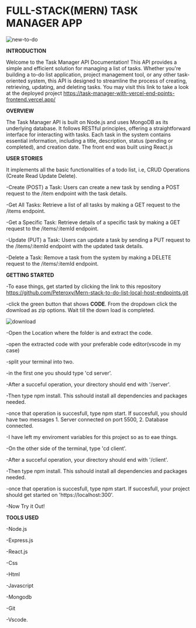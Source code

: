 # FULL-STACK(MERN) TASK MANAGER APP
![new-to-do](https://github.com/Peteroxy/Mern-stack-to-do-list-local-host-endpoints/assets/99334331/ccba6b9b-def3-45d9-87d9-9d1900d1bc26)


**INTRODUCTION**

Welcome to the Task Manager API Documentation! This API provides a simple and efficient solution for managing a list of tasks. Whether you're building a to-do list application, project management tool, or any other task-oriented system, this API is designed to streamline the process of creating, retrieving, updating, and deleting tasks.
You may visit this link to take a look at the deployed project https://task-manager-with-vercel-end-points-frontend.vercel.app/

**OVERVIEW**

The Task Manager API is built on Node.js and uses MongoDB as its underlying database. It follows RESTful principles, offering a straightforward interface for interacting with tasks. Each task in the system contains essential information, including a title, description, status (pending or completed), and creation date. The front end was built using React.js

**USER STORIES**

It implements all the basic functionalities of a todo list, i.e, CRUD Operations (Create Read Update Delete).

-Create (POST) a Task: Users can create a new task by sending a POST request to the /item endpoint with the task details.

-Get All Tasks: Retrieve a list of all tasks by making a GET request to the /items endpoint.

-Get a Specific Task: Retrieve details of a specific task by making a GET request to the /items/:itemId endpoint.

-Update (PUT) a Task: Users can update a task by sending a PUT request to the /items/:itemId endpoint with the updated task details.

-Delete a Task: Remove a task from the system by making a DELETE request to the /items/:itemId endpoint.

**GETTING STARTED**

-To ease things, get started by clicking the link to this repository https://github.com/Peteroxy/Mern-stack-to-do-list-local-host-endpoints.git

-click the green button that shows **CODE**. From the dropdown click the download as zip options. Wait till the down load is completed.

![download](https://github.com/Peteroxy/Mern-stack-to-do-list-local-host-endpoints/assets/99334331/3b6ba5ec-68e3-4118-898e-48b1c2ee3b75)

-Open the Location where the folder is and extract the code.

-open the extracted code with your preferable code editor(vscode in my case)

-split your terminal into two.

-in the first one you should type 'cd server'.

-After a succeful operation, your directory should end with '/server'.

-Then type npm install. This sshould install all dependencies and packages needed.

-once that operation is succesfull, type npm start. If succesfull, you should have two messages 1. Server connected on port 5500, 2. Database connected.

-I have left my enviroment variables for this project so as to eae things.

-On the other side of the terminal, type 'cd client'.

-After a succeful operation, your directory should end with '/client'.

-Then type npm install. This sshould install all dependencies and packages needed.

-once that operation is succesfull, type npm start. If succesfull, your project should get started on 'https://localhost:300'.

-Now Try it Out!


**TOOLS USED**

-Node.js

-Express.js

-React.js

-Css

-Html

-Javascript

-Mongodb

-Git

-Vscode.

